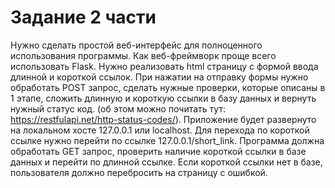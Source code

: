 # Задание 2 части
Нужно сделать простой веб-интерфейс для полноценного использования программы.
Как веб-фреймворк проще всего использовать Flask. Нужно реализовать html страницу с формой ввода длинной и короткой ссылок. При нажатии на отправку формы нужно обработать POST запрос, сделать нужные проверки, которые описаны в 1 этапе, сложить длинную и короткую ссылки в базу данных и вернуть нужный статус код. (об этом можно почитать тут: https://restfulapi.net/http-status-codes/). 
Приложение будет развернуто на локальном хосте 127.0.0.1 или localhost.
Для перехода по короткой ссылке нужно перейти по ссылке 127.0.0.1/short_link.
Программа должна обработать GET запрос, проверить наличие короткой ссылки в базе данных и перейти по длинной ссылке. Если короткой ссылки нет в базе, пользователя должно перебросить на страницу с ошибкой.
